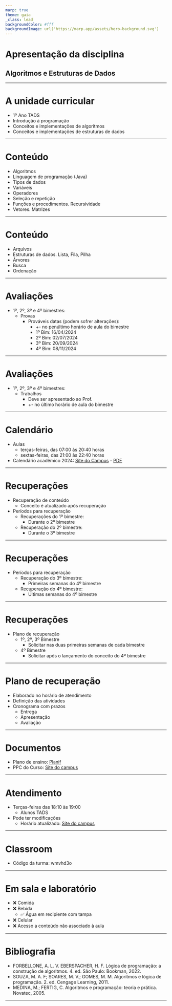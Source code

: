 ```yaml
---
marp: true
theme: gaia
_class: lead
backgroundColor: #fff
backgroundImage: url('https://marp.app/assets/hero-background.svg')
---
```


# Apresentação da disciplina
## Algoritmos e Estruturas de Dados

---

# A unidade curricular
- 1º Ano TADS
- Introdução à programação
- Conceitos e implementações de algoritmos
- Conceitos e implementações de estruturas de dados

---

# Conteúdo

- Algoritmos
- Linguagem de programação (Java)
- Tipos de dados
- Variáveis
- Operadores
- Seleção e repetição
- Funções e procedimentos. Recursividade
- Vetores. Matrizes

---

# Conteúdo
- Arquivos
- Estruturas de dados. Lista, Fila, Pilha
- Árvores
- Busca
- Ordenação

---

# Avaliações

- 1º, 2º, 3º e 4º bimestres:
    - Provas
        - Prováveis datas (podem sofrer alterações):
            - +- no penúltimo horário de aula do bimestre
            - 1º Bim: 16/04/2024
            - 2º Bim: 02/07/2024
            - 3º Bim: 20/09/2024
            - 4º Bim: 08/11/2024

---

# Avaliações

- 1º, 2º, 3º e 4º bimestres:
    - Trabalhos
        - Deve ser apresentado ao Prof.
        - +- no último horário de aula do bimestre

---

# Calendário
- Aulas
    - terças-feiras, das 07:00 às 20:40 horas
    - sextas-feiras, das 21:00 às 22:40 horas
- Calendário acadêmico 2024: [Site do Campus](https://ifpr.edu.br/cascavel/calendario-academico/) - [PDF](https://ifpr.edu.br/cascavel/wp-content/uploads/sites/8/2023/12/Calendario-2024.pdf)


---

# Recuperações
- Recuperação de conteúdo
    - Conceito é atualizado após recuperação
- Períodos para recuperação
    - Recuperações do 1º bimestre:
        - Durante o 2º bimestre
    - Recuperação do 2º bimestre:
        - Durante o 3º bimestre

---

# Recuperações
- Períodos para recuperação
    - Recuperação do 3º bimestre:
        - Primeiras semanas do 4º bimestre
    - Recuperação do 4º bimestre:
        - Últimas semanas do 4º bimestre

---

# Recuperações
- Plano de recuperação
    - 1º, 2º, 3º Bimestre
        - Solicitar nas duas primeiras semanas de cada bimestre
    - 4º Bimestre
        - Solicitar após o lançamento do conceito do 4º bimestre
---

# Plano de recuperação
- Elaborado no horário de atendimento
- Definição das atividades
- Cronograma com prazos
    - Entrega
    - Apresentação
    - Avaliação

---

# Documentos
- Plano de ensino: [Planif](https://planif.ifpr.edu.br/)
- PPC do Curso: [Site do campus](https://ifpr.edu.br/cascavel/cursos/graduacao/tads/)

---

# Atendimento

- Terças-feiras das 18:10 às 19:00
    - Alunos TADS
- Pode ter modificações
    - Horário atualizado: [Site do campus](https://ifpr.edu.br/cascavel/contato/)
    
---

# Classroom
- Código da turma: wmvhd3o

---

# Em sala e laboratório
- ❌ Comida 
- ❌ Bebida
    - ✅ Água em recipiente com tampa
- ❌ Celular
- ❌ Acesso a conteúdo não associado à aula

---

# Bibliografia
- FORBELLONE, A. L. V. EBERSPACHER, H. F. Lógica de programação: a construção de algoritmos. 4. ed. São Paulo: Bookman, 2022.
- SOUZA, M. A. F; SOARES, M. V.; GOMES, M. M. Algoritmos e lógica de programação. 2. ed. Cengage Learning, 2011.
- MEDINA, M.; FERTIG, C. Algoritmos e programação: teoria e prática. Novatec, 2005.

---

